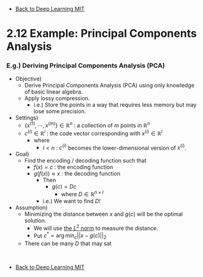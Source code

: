 * [Back to Deep Learning MIT](../../main.md)

# 2.12 Example: Principal Components Analysis

### E.g.) Deriving Principal Components Analysis (PCA) 
- Objective)
  - Derive Principal Components Analysis (PCA) using only knowledge of basic linear algebra.
  - Apply lossy compression.
    - i.e.) Store the points in a way that requires less memory but may lose some precision.
- Settings)
  - $`\lbrace x^{(1)}, \cdots, x^{(m)} \rbrace \in \mathbb{R}^n`$ : a collection of $`m`$ points in $`\mathbb{R}^n`$
  - $`c^{(i)} \in \mathbb{R}^l`$ : the code vector corresponding with $`x^{(i)} \in \mathbb{R}^l`$
    - where
      - $`l \lt n`$ : $`c^{(i)}`$ becomes the lower-dimensional version of $`x^{(i)}`$.
- Goal)
  - Find the encoding / decoding function such that
    - $`f(x) = c`$ : the encoding function
    - $`g(f(x)) \approx x`$ : the decoding function
      - Then 
        - $`g(c) = Dc`$
          - where $`D \in \mathbb{R}^{n\times l}`$
      - i.e.) We want to find $`D`$!
- Assumption)
  - Minimizing the distance between $`x`$ and $`g(c)`$ will be the optimal solution.
    - We will use [the $`L^2`$ norm](../05/note.md#concept-norm) to measure the distance.
    - Put $`\displaystyle c^\ast = {\arg\min_c} ||x - g(c)||_2`$
  - There can be many $`D`$ that may sat














<br>

* [Back to Deep Learning MIT](../../main.md)